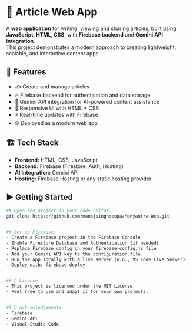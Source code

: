 # 📰 Article Web App

A **web application** for writing, viewing and sharing articles, built using **JavaScript, HTML, CSS**, with **Firebase backend** and **Gemini API integration**.  
This project demonstrates a modern approach to creating lightweight, scalable, and interactive content apps.



## 🚀 Features

- ✍️ Create and manage articles  
- 🔥 Firebase backend for authentication and data storage  
- 🤖 Gemini API integration for AI-powered content assistance  
- 🎨 Responsive UI with HTML + CSS  
- ⚡ Real-time updates with Firebase  
- 🌐 Deployed as a modern web app  


## 🏗 Tech Stack

- **Frontend:** HTML, CSS, JavaScript  
- **Backend:** Firebase (Firestore, Auth, Hosting)  
- **AI Integration:** Gemini API  
- **Hosting:** Firebase Hosting or any static hosting provider  



## ▶️ Getting Started

   ```bash
## Open the project in your code editor.
   git clone https://github.com/manojsinghdeopa/Manyantra-Web.git


## Set up Firebase:
- Create a Firebase project in the Firebase Console
- Enable Firestore Database and Authentication (if needed)
- Replace Firebase config in your firebase-config.js file
- Add your Gemini API key to the configuration file.
- Run the app locally with a live server (e.g., VS Code Live Server).
- Deploy with: firebase deploy


## 📜 License
- This project is licensed under the MIT License.
- Feel free to use and adapt it for your own projects.


## 🙌 Acknowledgements
- Firebase
- Gemini API
- Visual Studio Code



